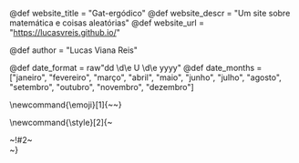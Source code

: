 <!-- ---------------------------------------------------
Add here global page variables to use throughout your
website.
The website_* must be defined for the RSS to work
----------------------------------------------------- -->
@def website_title = "Gat-ergódico"
@def website_descr = "Um site sobre matemática e coisas aleatórias"
@def website_url   = "https://lucasvreis.github.io/"

@def author = "Lucas Viana Reis"

@def date_format = raw"dd \d\e U \d\e yyyy"
@def date_months = ["janeiro", "fevereiro", "março", "abril", "maio", "junho", "julho", "agosto", "setembro", "outubro", "novembro", "dezembro"]

<!-- ---------------------------------------------------
Add here global latex commands to use throughout your
pages. It can be math commands but does not need to be.
For instance:
* \newcommand{\phrase}{This is a long phrase to copy.}
----------------------------------------------------- -->
\newcommand{\emoji}[1]{~~~<i class="twa twa-!#1"></i>~~~}


<!-- Put a box around something and pass some css styling to the box
(useful for images for instance) e.g. :
\style{width:80%;}{![](path/to/img.png)} -->
\newcommand{\style}[2]{~~~<div style="!#1;margin-left:auto;margin-right:auto;">~~~!#2~~~</div>~~~}
